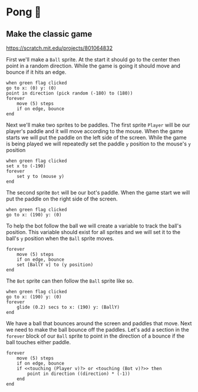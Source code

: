 # Pong 🏓

## Make the classic game

https://scratch.mit.edu/projects/801064832

First we'll make a `Ball` sprite.
At the start it should go to the center then point in a random direction.
While the game is going it should move and bounce if it hits an edge.

```scratchblocks
when green flag clicked
go to x: (0) y: (0)
point in direction (pick random (-180) to (180))
forever
    move (5) steps
    if on edge, bounce
end
```

Next we'll make two sprites to be paddles.
The first sprite `Player` will be our player's paddle and it will move according to the mouse.
When the game starts we will put the paddle on the left side of the screen.
While the game is being played we will repeatedly set the paddle `y` position to the mouse's `y` position

```scratchblocks
when green flag clicked
set x to (-190)
forever
    set y to (mouse y)
end
```

The second sprite `Bot` will be our bot's paddle.
When the game start we will put the paddle on the right side of the screen.

```scratchblocks
when green flag clicked
go to x: (190) y: (0)
```

To help the bot follow the ball we will create a variable to track the ball's position.
This variable should exist for all sprites and we will set it to the ball's `y` position when the `Ball` sprite moves.

```scratchblocks
forever
    move (5) steps
    if on edge, bounce
    set [BallY v] to (y position)
end
```

The `Bot` sprite can then follow the `Ball` sprite like so.

```scratchblocks
when green flag clicked
go to x: (190) y: (0)
forever
    glide (0.2) secs to x: (190) y: (BallY)
end
```

We have a ball that bounces around the screen and paddles that move.
Next we need to make the ball bounce off the paddles.
Let's add a section in the `forever` block of our `Ball` sprite to point in the direction of a bounce if the ball touches either paddle.

```scratchblocks
forever
    move (5) steps
    if on edge, bounce
    if <<touching (Player v)?> or <touching (Bot v)?>> then
        point in direction ((direction) * (-1))
    end
end
```
